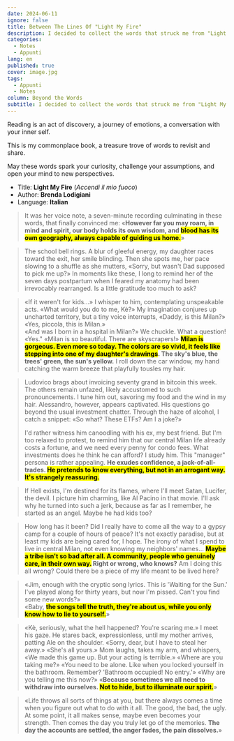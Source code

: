 ```yaml
---
date: 2024-06-11
ignore: false
title: Between The Lines Of "Light My Fire"
description: I decided to collect the words that struck me from "Light My Fire" by Brenda Lodigiani, a novel that explores the nuances of love, family and personal growth. Brenda's words made me laugh, reflect and move, and I hope they can do the same with you.
categories:
  - Notes
  - Appunti
lang: en
published: true
cover: image.jpg
tags:
  - Appunti
  - Notes
column: Beyond the Words
subtitle: I decided to collect the words that struck me from "Light My Fire" by Brenda Lodigiani, a novel that explores the nuances of love, family and personal growth. Brenda's words made me laugh, reflect and move, and I hope they can do the same with you.
---
```

Reading is an act of discovery, a journey of emotions, a conversation with your inner self.

This is my commonplace book, a treasure trove of words to revisit and share.

May these words spark your curiosity, challenge your assumptions, and open your mind to new perspectives.

- Title: **Light My Fire** (*Accendi il mio fuoco*)
- Author: **Brenda Lodigiani**
- Language: **Italian**

> It was her voice note, a seven-minute recording culminating in these words, that finally convinced me: «**However far you may roam, in mind and spirit, our body holds its own wisdom, and <mark>blood has its own geography, always capable of guiding us home.</mark>**»

> The school bell rings. A blur of gleeful energy, my daughter races toward the exit, her smile blinding. Then she spots me, her pace slowing to a shuffle as she mutters, «Sorry, but wasn't Dad supposed to pick me up?» In moments like these, I long to remind her of the seven days postpartum when I feared my anatomy had been irrevocably rearranged. Is a little gratitude too much to ask?

> «If it weren't for kids...»
> I whisper to him, contemplating unspeakable acts.
> «What would you do to me, Kè?»
> My imagination conjures up uncharted territory, but a tiny voice interrupts, «Daddy, is this Milan?» «Yes, piccola, this is Milan.»  
> «And was I born in a hospital in Milan?»
> We chuckle. What a question! 
> «Yes." 
> «Milan is so beautiful. There are skyscrapers!» 
> **<mark>Milan is gorgeous. Even more so today. The colors are so vivid, it feels like stepping into one of my daughter's drawings</mark>. The sky's blue, the trees' green, the sun's yellow.** I roll down the car window, my hand catching the warm breeze that playfully tousles my hair.

> Ludovico brags about invoicing seventy grand in bitcoin this week. The others remain unfazed, likely accustomed to such pronouncements. I tune him out, savoring my food and the wind in my hair. Alessandro, however, appears captivated. His questions go beyond the usual investment chatter. Through the haze of alcohol, I catch a snippet: «So what? These ETFs? Am I a joke?»  
>   
> I'd rather witness him canoodling with his ex, my best friend. But I'm too relaxed to protest, to remind him that our central Milan life already costs a fortune, and we need every penny for condo fees. What investments does he think he can afford? I study him. This "manager" persona is rather appealing. **He exudes confidence, a jack-of-all-trades. <mark>He pretends to know everything, but not in an arrogant way. It's strangely reassuring.</mark>**

> If Hell exists, I'm destined for its flames, where I'll meet Satan, Lucifer, the devil. I picture him charming, like Al Pacino in that movie. I'll ask why he turned into such a jerk, because as far as I remember, he started as an angel. Maybe he had kids too?

> How long has it been? Did I really have to come all the way to a gypsy camp for a couple of hours of peace? It's not exactly paradise, but at least my kids are being cared for, I hope. The irony of what I spend to live in central Milan, not even knowing my neighbors' names...
> **<mark>Maybe a tribe isn't so bad after all. A community, people who genuinely care, in their own way.</mark> Right or wrong, who knows?**
> Am I doing this all wrong? Could there be a piece of my life meant to be lived here?

> «Jim, enough with the cryptic song lyrics. This is 'Waiting for the Sun.' I've played along for thirty years, but now I'm pissed. Can't you find some new words?»  
> «Baby, **<mark>the songs tell the truth, they're about us, while you only know how to lie to yourself.</mark>**»

> «Kè, seriously, what the hell happened? You're scaring me.»
> I meet his gaze. He stares back, expressionless, until my mother arrives, patting Ale on the shoulder. «Sorry, dear, but I have to steal her away.» 
> «She's all yours.» 
> Mom laughs, takes my arm, and whispers, «We made this game up. But your acting is terrible.»
> «Where are you taking me?» 
> «You need to be alone. Like when you locked yourself in the bathroom. Remember? 'Bathroom occupied! No entry.'» 
> «Why are you telling me this now?» 
> «**Because sometimes we all need to withdraw into ourselves. <mark>Not to hide, but to illuminate our spirit.</mark>**»

> «Life throws all sorts of things at you, but there always comes a time when you figure out what to do with it all. The good, the bad, the ugly. At some point, it all makes sense, maybe even becomes your strength. Then comes the day you truly let go of the memories. **The day the accounts are settled, the anger fades, the pain dissolves.**»
